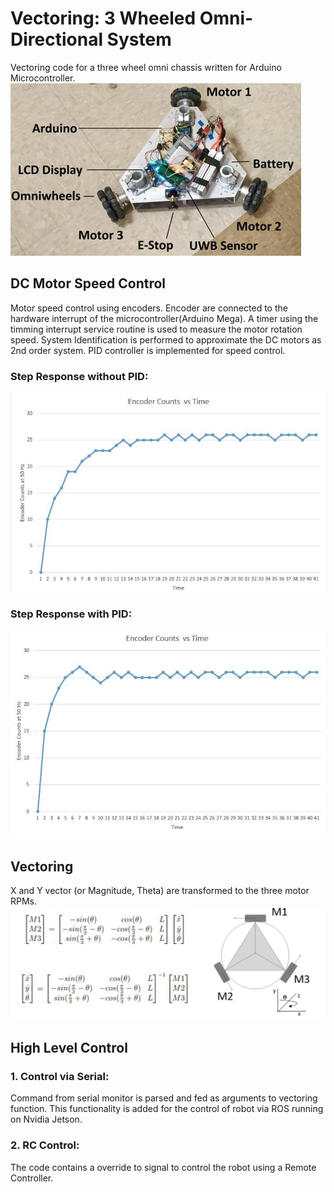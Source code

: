 # Vectoring: 3 Wheeled Omni-Directional System
Vectoring code for a three wheel omni chassis written for Arduino Microcontroller.   
![](demo/omni-wheel-robot.jpg)
## DC Motor Speed Control
Motor speed control using encoders. Encoder are connected to the hardware interrupt of the microcontroller(Arduino Mega). A timer using the timming interrupt service routine is used to measure the motor rotation speed. System Identification is performed to approximate the DC motors as 2nd order system. PID controller is implemented for speed control.<br/>
### Step Response without PID:
![](demo/pid1.jpg)
### Step Response with PID: 
![](demo/pid2.jpg)

## Vectoring
X and Y vector (or Magnitude, Theta) are transformed to the three motor RPMs.
![](demo/omni_transformation_2.jpg)

## High Level Control
### 1. Control via Serial: 
Command from serial monitor is parsed and fed as arguments to vectoring function. This functionality is added for the control of robot via ROS running on Nvidia Jetson.
### 2. RC Control: 
The code contains a override to signal to control the robot using a Remote Controller.  
